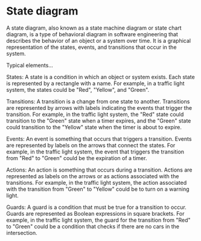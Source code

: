 # State diagram

A state diagram, also known as a state machine diagram or state chart diagram, is a type of behavioral diagram in software engineering that describes the behavior of an object or a system over time. It is a graphical representation of the states, events, and transitions that occur in the system.

Typical elements…

States: A state is a condition in which an object or system exists. Each state is represented by a rectangle with a name. For example, in a traffic light system, the states could be "Red", "Yellow", and "Green".

Transitions: A transition is a change from one state to another. Transitions are represented by arrows with labels indicating the events that trigger the transition. For example, in the traffic light system, the "Red" state could transition to the "Green" state when a timer expires, and the "Green" state could transition to the "Yellow" state when the timer is about to expire.

Events: An event is something that occurs that triggers a transition. Events are represented by labels on the arrows that connect the states. For example, in the traffic light system, the event that triggers the transition from "Red" to "Green" could be the expiration of a timer.

Actions: An action is something that occurs during a transition. Actions are represented as labels on the arrows or as actions associated with the transitions. For example, in the traffic light system, the action associated with the transition from "Green" to "Yellow" could be to turn on a warning light.

Guards: A guard is a condition that must be true for a transition to occur. Guards are represented as Boolean expressions in square brackets. For example, in the traffic light system, the guard for the transition from "Red" to "Green" could be a condition that checks if there are no cars in the intersection.
